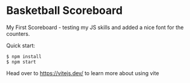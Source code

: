# Basketball Scoreboard

My First Scoreboard - testing my JS skills and added a nice font for the counters.

Quick start:

```
$ npm install
$ npm start
````

Head over to https://vitejs.dev/ to learn more about using vite
